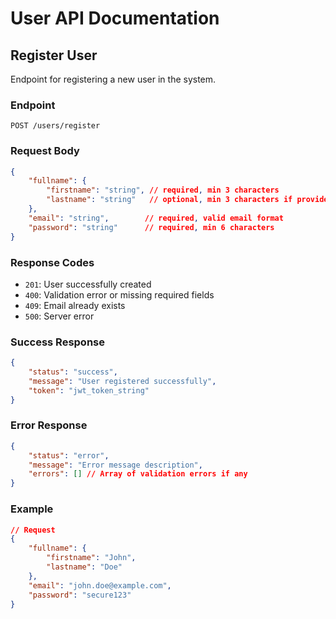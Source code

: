# User API Documentation

## Register User
Endpoint for registering a new user in the system.

### Endpoint
```
POST /users/register
```

### Request Body
```json
{
    "fullname": {
        "firstname": "string", // required, min 3 characters
        "lastname": "string"   // optional, min 3 characters if provided
    },
    "email": "string",        // required, valid email format
    "password": "string"      // required, min 6 characters
}
```

### Response Codes
- `201`: User successfully created
- `400`: Validation error or missing required fields
- `409`: Email already exists
- `500`: Server error

### Success Response
```json
{
    "status": "success",
    "message": "User registered successfully",
    "token": "jwt_token_string"
}
```

### Error Response
```json
{
    "status": "error",
    "message": "Error message description",
    "errors": [] // Array of validation errors if any
}
```

### Example
```json
// Request
{
    "fullname": {
        "firstname": "John",
        "lastname": "Doe"
    },
    "email": "john.doe@example.com",
    "password": "secure123"
}
```
